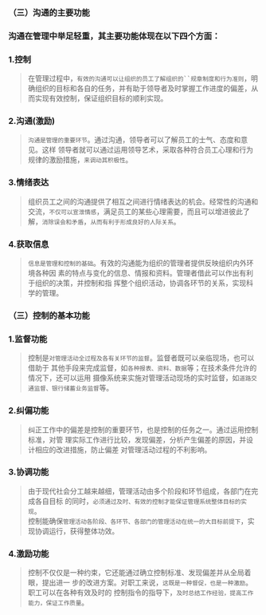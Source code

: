 
### （三）沟通的主要功能
### 沟通在管理中举足轻重，其主要功能体现在以下四个方面：
### 1.控制
>   在管理过程中，`有效的沟通可以让组织的员工了解组织的``规章制度和行为准则`，明确组织的目标和各自的任务，并有助于领导者及时掌握工作进度的偏差，从而实现有效控制，保证组织目标的顺利实现。

### 2.沟通(激励)
>   `沟通是管理的重要环节`。通过沟通，领导者可以了解员工的士气、态度和意见。这样
领导者就可以通过运用领导艺术，采取各种符合员工心理和行为规律的激励措施，`来调动其积极性`。

### 3.情绪表达
>   组织员工之间的沟通提供了相互之间进行情绪表达的机会。经常性的沟通和交流，`不仅可以宣泄情感`，满足员工的某些心理需要，而且可以增进彼此了解，`消除误会和矛盾`，`从而有利于形成良好的人际关系`。

### 4.获取信息
>   `信息是管理和控制的基础`。有效的沟通能为组织的管理者提供反映组织内外环境各种因
素的特点与变化的信息、情报和资料。管理者借此可以作出有利于组织的决策，并控制和指
挥整个组织活动，协调各环节的关系，实现科学的管理。


### （三）控制的基本功能
### 1.监督功能
>   控制是`对管理活动全过程及各有关环节的监督`。监督者既可以亲临现场，也可以借助于
其他手段来完成监督，如`各种报表、资料、数据`等；在技术条件允许的情况下，还可以运用
摄像系统来实施对管理活动现场的实时监督，如`道路交通监督、银行储蓄业务监督`等。

### 2.纠偏功能
>   纠正工作中的偏差是控制的重要环节，也是控制的任务之一。通过运用控制标准，对管
理实际工作进行比较，发现偏差，分析产生偏差的原因，并设计相应的改进措施，防止偏差
对管理活动过程的不利影响。

### 3.协调功能
>   由于现代社会分工越来越细，管理活动由多个阶段和环节组成，各部门在完成各自目标
的同时，`必须通过及时、有效的控制才能保证管理系统整体目标的实现`。       
控制能确保`管理活动各阶段、各环节、各部门的管理活动在统一的大目标前提下`，实现协调运行，获得整体功效。

### 4.激励功能
>   控制不仅仅是一种约束，它还能通过确立控制标准、发现偏差并从全局着眼，提出进一
步的改进方案。对职工来说，`这既是一种督促，也是一种激励`。职工可以在各种有效及时的
控制指令的指导下，`及时总结工作经验，提高工作能力，保证工作质量`。